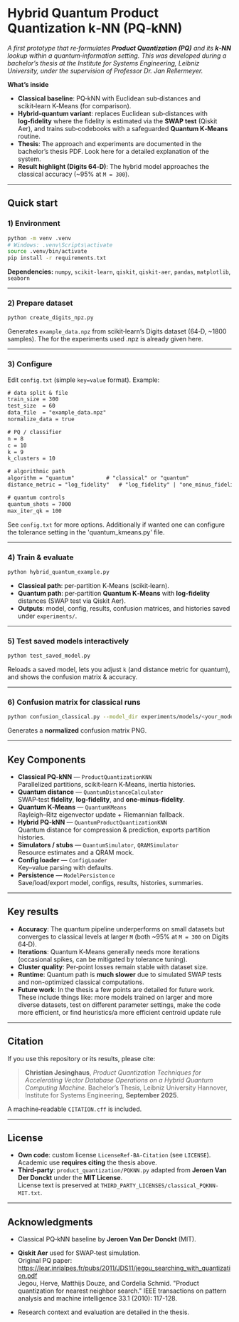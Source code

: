 # Hybrid Quantum Product Quantization k‑NN (PQ‑kNN)

*A first prototype that re‑formulates **Product Quantization (PQ)** and its **k‑NN** lookup within a quantum‑information setting. This was developed during a bachelor’s thesis at the Institute for Systems Engineering, Leibniz University, under the supervision of Professor Dr. Jan Rellermeyer.*

**What’s inside**

- **Classical baseline**: PQ‑kNN with Euclidean sub‑distances and scikit‑learn K‑Means (for comparison).
- **Hybrid‑quantum variant**: replaces Euclidean sub‑distances with **log‑fidelity** where the fidelity is estimated via the **SWAP test** (Qiskit Aer), and trains sub‑codebooks with a safeguarded **Quantum K‑Means** routine.
- **Thesis**: The approach and experiments are documented in the bachelor’s thesis PDF. Look here for a detailed explanation of the system.
- **Result highlight (Digits 64‑D)**: The hybrid model approaches the classical accuracy (~95% at `M = 300`).

---

## Quick start

### 1) Environment

~~~bash
python -m venv .venv
# Windows: .venv\Scripts\activate
source .venv/bin/activate
pip install -r requirements.txt
~~~

**Dependencies:** `numpy`, `scikit-learn`, `qiskit`, `qiskit-aer`, `pandas`, `matplotlib`, `seaborn`

---

### 2) Prepare dataset

~~~bash
python create_digits_npz.py
~~~

Generates `example_data.npz` from scikit‑learn’s Digits dataset (64‑D, ~1800 samples). The for the experiments used .npz is already given here.

---

### 3) Configure

Edit `config.txt` (simple `key=value` format). Example:

~~~txt
# data split & file
train_size = 300
test_size  = 60
data_file  = "example_data.npz"
normalize_data = true

# PQ / classifier
n = 8
c = 10
k = 9
k_clusters = 10

# algorithmic path
algorithm = "quantum"          # "classical" or "quantum"
distance_metric = "log_fidelity"   # "log_fidelity" | "one_minus_fidelity" | "swap_test" | "1-f" | "lf" | "logf" | "omf"

# quantum controls
quantum_shots = 7000
max_iter_qk = 100
~~~

See `config.txt` for more options.
Additionally if wanted one can configure the tolerance setting in the 'quantum_kmeans.py' file.

---

### 4) Train & evaluate

~~~bash
python hybrid_quantum_example.py
~~~

- **Classical path**: per‑partition K‑Means (scikit‑learn).
- **Quantum path**: per‑partition **Quantum K‑Means** with **log‑fidelity** distances (SWAP test via Qiskit Aer).
- **Outputs**: model, config, results, confusion matrices, and histories saved under `experiments/`.

---

### 5) Test saved models interactively

~~~bash
python test_saved_model.py
~~~

Reloads a saved model, lets you adjust `k` (and distance metric for quantum), and shows the confusion matrix & accuracy.

---

### 6) Confusion matrix for classical runs

~~~bash
python confusion_classical.py --model_dir experiments/models/<your_model_dir>
~~~

Generates a **normalized** confusion matrix PNG.

---

## Key Components

- **Classical PQ‑kNN** — `ProductQuantizationKNN`  
  Parallelized partitions, scikit‑learn K‑Means, inertia histories.
- **Quantum distance** — `QuantumDistanceCalculator`  
  SWAP‑test **fidelity**, **log‑fidelity**, and **one‑minus‑fidelity**.
- **Quantum K‑Means** — `QuantumKMeans`  
  Rayleigh–Ritz eigenvector update + Riemannian fallback.
- **Hybrid PQ‑kNN** — `QuantumProductQuantizationKNN`  
  Quantum distance for compression & prediction, exports partition histories.
- **Simulators / stubs** — `QuantumSimulator`, `QRAMSimulator`  
  Resource estimates and a QRAM mock.
- **Config loader** — `ConfigLoader`  
  Key–value parsing with defaults.
- **Persistence** — `ModelPersistence`  
  Save/load/export model, configs, results, histories, summaries.

---

## Key results

- **Accuracy**: The quantum pipeline underperforms on small datasets but converges to classical levels at larger `M` (both ~95% at `M = 300` on Digits 64‑D).  
- **Iterations**: Quantum K‑Means generally needs more iterations (occasional spikes, can be mitigated by tolerance tuning).  
- **Cluster quality**: Per‑point losses remain stable with dataset size.  
- **Runtime**: Quantum path is **much slower** due to simulated SWAP tests and non-optimized classical computations.
- **Future work**: In the thesis a few points are detailed for future work. These include things like: more models trained on larger and more diverse datasets, test on different parameter settings, make the code more efficient, or find heuristics/a more efficient centroid update rule  

---



## Citation

If you use this repository or its results, please cite:

> **Christian Jesinghaus**, *Product Quantization Techniques for Accelerating Vector Database Operations on a Hybrid Quantum Computing Machine*. Bachelor’s Thesis, Leibniz University Hannover, Institute for Systems Engineering, **September 2025**.

A machine‑readable `CITATION.cff` is included.

---

## License

- **Own code**: custom license `LicenseRef-BA-Citation` (see `LICENSE`). Academic use **requires citing** the thesis above.  
- **Third‑party**: `product_quantization/PQKNN.py` adapted from **Jeroen Van Der Donckt** under the **MIT License**.  
  License text is preserved at `THIRD_PARTY_LICENSES/classical_PQKNN-MIT.txt`.

---

## Acknowledgments

- Classical PQ‑kNN baseline by **Jeroen Van Der Donckt** (MIT).  
- **Qiskit Aer** used for SWAP‑test simulation.  
Original PQ paper: https://lear.inrialpes.fr/pubs/2011/JDS11/jegou_searching_with_quantization.pdf  
Jegou, Herve, Matthijs Douze, and Cordelia Schmid. "Product quantization for nearest neighbor search." IEEE transactions on pattern analysis and machine intelligence 33.1 (2010): 117-128.

- Research context and evaluation are detailed in the thesis.
